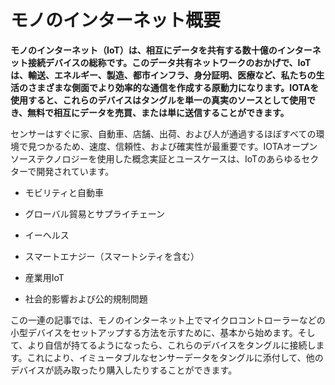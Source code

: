 # モノのインターネット概要
<!-- # Internet of Things overview -->

**モノのインターネット（IoT）は、相互にデータを共有する数十億のインターネット接続デバイスの総称です。このデータ共有ネットワークのおかげで、IoTは、輸送、エネルギー、製造、都市インフラ、身分証明、医療など、私たちの生活のさまざまな側面でより効率的な通信を作成する原動力になります。IOTAを使用すると、これらのデバイスはタングルを単一の真実のソースとして使用でき、無料で相互にデータを売買、または単に送信することができます。**
<!-- **The Internet of Things (IoT) is an umbrella term for billions of Internet-connected devices that share data with each other. Thanks to this data-sharing network, IoT will become a driving force in creating more efficient communication across many aspects of our lives, including transportation, energy, manufacturing, city infrastructure, identification, and healthcare. IOTA allows these devices to use the Tangle as a single source of truth, where they can buy, sell, or simply send data among each other for zero fees.** -->

センサーはすぐに家、自動車、店舗、出荷、および人が通過するほぼすべての環境で見つかるため、速度、信頼性、および確実性が最重要です。IOTAオープンソーステクノロジーを使用した概念実証とユースケースは、IoTのあらゆるセクターで開発されています。
<!-- Because sensors will soon be found in homes, automobiles, stores, shipping, and almost every environment you pass through, speed, trust and reliability are paramount. Proofs of concept and use cases using IOTA open source technology are being developed across every sector of IoT, including: -->

* モビリティと自動車
<!-- * Mobility and Automotive -->
* グローバル貿易とサプライチェーン
<!-- * Global Trade and Supply Chain -->
* イーヘルス
<!-- * eHealth -->
* スマートエナジー（スマートシティを含む）
<!-- * Smart Energy (including Smart Cities) -->
* 産業用IoT
<!-- * Industrial IoT -->
* 社会的影響および公的規制問題
<!-- * Social Impact and Public Regulatory Affairs -->

この一連の記事では、モノのインターネット上でマイクロコントローラーなどの小型デバイスをセットアップする方法を示すために、基本から始めます。そして、より自信が持てるようになったら、これらのデバイスをタングルに接続します。これにより、イミュータブルなセンサーデータをタングルに添付して、他のデバイスが読み取ったり購入したりすることができます。
<!-- In this series of articles, we start from the basics to show you how to set up small devices such as microcontrollers on the Internet of Things. Then, as you become more confident, we connect these devices to the Tangle, so that you can attach immutable sensor data to it for other devices to read or even buy. -->
